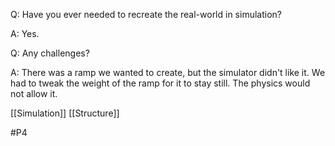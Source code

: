 Q: Have you ever needed to recreate the real-world in simulation?

A: Yes.

Q: Any challenges?

A: There was a ramp we wanted to create, but the simulator didn't like it. We had to tweak the weight of the ramp for it to stay still. The physics would not allow it. 

[[Simulation]]
[[Structure]]

#P4 


